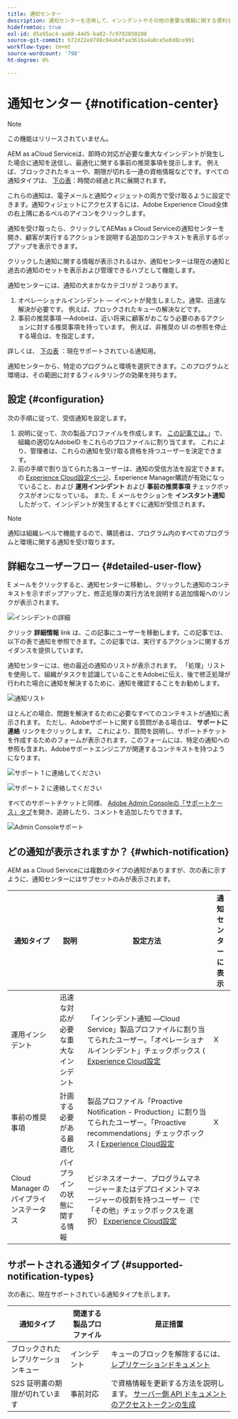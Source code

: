 ```yaml
---
title: 通知センター
description: 通知センターを活用して、インシデントやその他の重要な情報に関する便利な対応を取る
hidefromtoc: true
exl-id: d5a95ac4-aa88-44d5-ba02-7c9702050208
source-git-commit: b72d22e8788c04ab4faa3616a4a0ce5e6d8ce991
workflow-type: tm+mt
source-wordcount: '798'
ht-degree: 0%

---
```


# 通知センター {#notification-center}

>[!NOTE]
>この機能はリリースされていません。

AEM as aCloud Serviceは、即時の対応が必要な重大なインシデントが発生した場合に通知を送信し、最適化に関する事前の推奨事項を提示します。 例えば、ブロックされたキューや、期限が切れる一連の資格情報などです。すべての通知タイプは、 [下の表](#supported-notification-types)：時間の経過と共に展開されます。

これらの通知は、電子メールと通知ウィジェットの両方で受け取るように設定できます。通知ウィジェットにアクセスするには、Adobe Experience Cloud全体の右上隅にあるベルのアイコンをクリックします。

通知を受け取ったら、クリックしてAEMas a Cloud Serviceの通知センターを開き、顧客が実行するアクションを説明する追加のコンテキストを表示するポップアップを表示できます。

クリックした通知に関する情報が表示されるほか、通知センターは現在の通知と過去の通知のセットを表示および管理できるハブとして機能します。 <!-- It can be accessed directly at the url TBD (Alexandru: I'm intentionally keeping it TBD for now so customers don't find it) -->

通知センターには、通知の大まかなカテゴリが 2 つあります。

1. オペレーショナルインシデント — イベントが発生しました。通常、迅速な解決が必要です。 例えば、ブロックされたキューの解決などです。
1. 事前の推奨事項 —Adobeは、近い将来に顧客がおこなう必要のあるアクションに対する推奨事項を持っています。 例えば、非推奨の UI の参照を停止する場合は、を指定します。

詳しくは、 [下の表](#supported-notification-types) ：現在サポートされている通知用。

通知センターから、特定のプログラムと環境を選択できます。このプログラムと環境は、その範囲に対するフィルタリングの効果を持ちます。

## 設定 {#configuration}

次の手順に従って、受信通知を設定します。

1. 説明に従って、次の製品プロファイルを作成します。 [この記事では、](/help/journey-onboarding/notification-profiles.md)」で、組織の適切なAdobeID をこれらのプロファイルに割り当てます。 これにより、管理者は、これらの通知を受け取る資格を持つユーザーを決定できます。
1. 前の手順で割り当てられた各ユーザーは、通知の受信方法を設定できます。 の [Experience Cloud設定ページ](https://experience.adobe.com/preferences/notification-section)、Experience Manager購読が有効になっていること、および **運用インシデント** および **事前の推奨事項** チェックボックスがオンになっている。 また、E メールセクションを **インスタント通知** したがって、インシデントが発生するとすぐに通知が受信されます。

>[!NOTE]
>通知は組織レベルで機能するので、購読者は、プログラム内のすべてのプログラムと環境に関する通知を受け取ります。

## 詳細なユーザーフロー {#detailed-user-flow}

E メールをクリックすると、通知センターに移動し、クリックした通知のコンテキストを示すポップアップと、修正処理の実行方法を説明する追加情報へのリンクが表示されます。

![インシデントの詳細](/help/operations/assets/incident-details.png)

クリック **詳細情報** link は、この記事にユーザーを移動します。この記事では、以下の表で通知を参照できます。この記事では、実行するアクションに関するガイダンスを提供しています。

通知センターには、他の最近の通知のリストが表示されます。 「処理」リストを使用して、組織がタスクを認識していることをAdobeに伝え、後で修正処理が行われた場合に通知を解決するために、通知を確認することをお勧めします。

![通知リスト](/help/operations/assets/notification-list.png)

ほとんどの場合、問題を解決するために必要なすべてのコンテキストが通知に表示されます。 ただし、Adobeサポートに関する質問がある場合は、 **サポートに連絡** リンクをクリックします。 これにより、質問を説明し、サポートチケットを作成するためのフォームが表示されます。このフォームには、特定の通知への参照も含まれ、Adobeサポートエンジニアが関連するコンテキストを持つようになります。

![サポート 1 に連絡してください](/help/operations/assets/contact-support1.png)

![サポート 2 に連絡してください](/help/operations/assets/contact-support2.png)

すべてのサポートチケットと同様、 [Adobe Admin Consoleの「サポートケース」タブ](https://helpx.adobe.com/enterprise/using/support-for-enterprise.html)を開き、追跡したり、コメントを追加したりできます。

![Admin Consoleサポート](/help/operations/assets/admin-console-support.png)

## どの通知が表示されますか？ {#which-notification}

AEM as a Cloud Serviceには複数のタイプの通知がありますが、次の表に示すように、通知センターにはサブセットのみが表示されます。

| 通知タイプ | 説明 | 設定方法 | 通知センターに表示 |
|---|---|---|---|
| 運用インシデント | 迅速な対応が必要な重大なインシデント | 「インシデント通知 —Cloud Service」製品プロファイルに割り当てられたユーザー。「オペレーショナルインシデント」チェックボックス ( [Experience Cloud設定](https://experience.adobe.com/preferences) | X |
| 事前の推奨事項 | 計画する必要がある最適化 | 製品プロファイル「Proactive Notification - Production」に割り当てられたユーザー。「Proactive recommendations」チェックボックス ( [Experience Cloud設定](https://experience.adobe.com/preferences) | X |
| Cloud Manager のパイプラインステータス | パイプラインの状態に関する情報 | ビジネスオーナー、プログラムマネージャーまたはデプロイメントマネージャーの役割を持つユーザー（で「その他」チェックボックスを選択） [Experience Cloud設定](https://experience.adobe.com/preferences) |  |

## サポートされる通知タイプ {#supported-notification-types}

次の表に、現在サポートされている通知タイプを示します。

| 通知タイプ | 関連する製品プロファイル | 是正措置 |
|---|---|---|
| ブロックされたレプリケーションキュー | インシデント | キューのブロックを解除するには、 [レプリケーションドキュメント](/help/operations/replication.md#troubleshooting) |
| S2S 証明書の期限が切れています | 事前対応 | で資格情報を更新する方法を説明します。 [サーバー側 API ドキュメントのアクセストークンの生成](/help/implementing/developing/introduction/generating-access-tokens-for-server-side-apis.md#refresh-credentials) |

